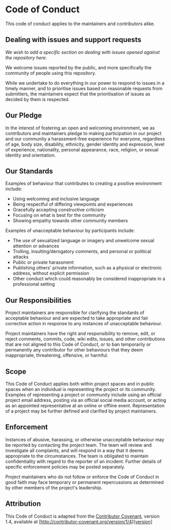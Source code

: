 # Code of Conduct

This code of conduct applies to the maintainers and contributors alike.

## Dealing with issues and support requests

_We wish to add a specific section on dealing with issues opened against the repository here._

We welcome issues reported by the public, and more specifically the community of people using this repository.

While we undertake to do everything in our power to respond to issues in a timely manner, and to prioritise issues
based on reasonable requests from submitters, the maintainers expect that the prioritisation of issues as decided by
them is respected.

## Our Pledge

In the interest of fostering an open and welcoming environment, we as contributors and maintainers pledge to
making participation in our project and our community a harassment-free experience for everyone, regardless of age,
body size, disability, ethnicity, gender identity and expression, level of experience, nationality, personal
appearance, race, religion, or sexual identity and orientation.

## Our Standards

Examples of behaviour that contributes to creating a positive environment include:

- Using welcoming and inclusive language
- Being respectful of differing viewpoints and experiences
- Gracefully accepting constructive criticism
- Focusing on what is best for the community
- Showing empathy towards other community members

Examples of unacceptable behaviour by participants include:

- The use of sexualized language or imagery and unwelcome sexual attention or advances
- Trolling, insulting/derogatory comments, and personal or political attacks
- Public or private harassment
- Publishing others' private information, such as a physical or electronic address, without explicit permission
- Other conduct which could reasonably be considered inappropriate in a professional setting

## Our Responsibilities

Project maintainers are responsible for clarifying the standards of acceptable behaviour and are expected to take
appropriate and fair corrective action in response to any instances of unacceptable behaviour.

Project maintainers have the right and responsibility to remove, edit, or reject comments, commits, code, wiki
edits, issues, and other contributions that are not aligned to this Code of Conduct, or to ban temporarily or
permanently any contributor for other behaviours that they deem inappropriate, threatening, offensive, or harmful.

## Scope

This Code of Conduct applies both within project spaces and in public spaces when an individual is representing
the project or its community. Examples of representing a project or community include using an official project
email address, posting via an official social media account, or acting as an appointed representative at an online
or offline event. Representation of a project may be further defined and clarified by project maintainers.

## Enforcement

Instances of abusive, harassing, or otherwise unacceptable behaviour may be reported by contacting the project
team. The team will review and investigate all complaints, and will respond in a way that it deems appropriate to
the circumstances. The team is obligated to maintain confidentiality with regard to the reporter of an incident.
Further details of specific enforcement policies may be posted separately.

Project maintainers who do not follow or enforce the Code of Conduct in good faith may face temporary or permanent
repercussions as determined by other members of the project's leadership.

## Attribution

This Code of Conduct is adapted from the [Contributor Covenant][homepage], version 1.4, available at
[http://contributor-covenant.org/version/1/4][version]

[homepage]: http://contributor-covenant.org  
[version]: http://contributor-covenant.org/version/1/4/
